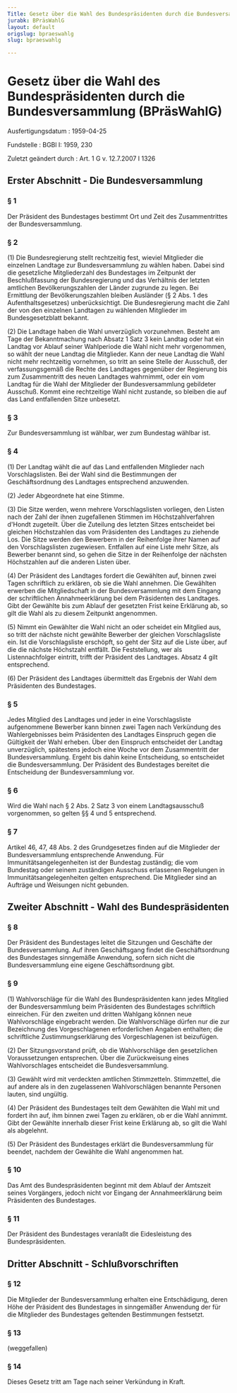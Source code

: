 ```yaml
---
Title: Gesetz über die Wahl des Bundespräsidenten durch die Bundesversammlung
jurabk: BPräsWahlG
layout: default
origslug: bpraeswahlg
slug: bpraeswahlg

---
```


# Gesetz über die Wahl des Bundespräsidenten durch die Bundesversammlung (BPräsWahlG)

Ausfertigungsdatum
:   1959-04-25

Fundstelle
:   BGBl I: 1959, 230

Zuletzt geändert durch
:   Art. 1 G v. 12.7.2007 I 1326


## Erster Abschnitt - Die Bundesversammlung



### § 1

Der Präsident des Bundestages bestimmt Ort und Zeit des
Zusammentrittes der Bundesversammlung.


### § 2

(1) Die Bundesregierung stellt rechtzeitig fest, wieviel Mitglieder
die einzelnen Landtage zur Bundesversammlung zu wählen haben. Dabei
sind die gesetzliche Mitgliederzahl des Bundestages im Zeitpunkt der
Beschlußfassung der Bundesregierung und das Verhältnis der letzten
amtlichen Bevölkerungszahlen der Länder zugrunde zu legen. Bei
Ermittlung der Bevölkerungszahlen bleiben Ausländer (§ 2 Abs. 1 des
Aufenthaltsgesetzes) unberücksichtigt. Die Bundesregierung macht die
Zahl der von den einzelnen Landtagen zu wählenden Mitglieder im
Bundesgesetzblatt bekannt.

(2) Die Landtage haben die Wahl unverzüglich vorzunehmen. Besteht am
Tage der Bekanntmachung nach Absatz 1 Satz
3 kein Landtag oder hat ein Landtag vor Ablauf seiner Wahlperiode die
Wahl nicht mehr vorgenommen, so wählt der neue Landtag die Mitglieder.
Kann der neue Landtag die Wahl nicht mehr rechtzeitig vornehmen, so
tritt an seine Stelle der Ausschuß, der verfassungsgemäß die Rechte
des Landtages gegenüber der Regierung bis zum Zusammentritt des neuen
Landtages wahrnimmt, oder ein vom Landtag für die Wahl der Mitglieder
der Bundesversammlung gebildeter Ausschuß. Kommt eine rechtzeitige
Wahl nicht zustande, so bleiben die auf das Land entfallenden Sitze
unbesetzt.


### § 3

Zur Bundesversammlung ist wählbar, wer zum Bundestag wählbar ist.


### § 4

(1) Der Landtag wählt die auf das Land entfallenden Mitglieder nach
Vorschlagslisten. Bei der Wahl sind die Bestimmungen der
Geschäftsordnung des Landtages entsprechend anzuwenden.

(2) Jeder Abgeordnete hat eine Stimme.

(3) Die Sitze werden, wenn mehrere Vorschlagslisten vorliegen, den
Listen nach der Zahl der ihnen zugefallenen Stimmen im
Höchstzahlverfahren d'Hondt zugeteilt. Über die Zuteilung des letzten
Sitzes entscheidet bei gleichen Höchstzahlen das vom Präsidenten des
Landtages zu ziehende Los. Die Sitze werden den Bewerbern in der
Reihenfolge ihrer Namen auf den Vorschlagslisten zugewiesen. Entfallen
auf eine Liste mehr Sitze, als Bewerber benannt sind, so gehen die
Sitze in der Reihenfolge der nächsten Höchstzahlen auf die anderen
Listen über.

(4) Der Präsident des Landtages fordert die Gewählten auf, binnen zwei
Tagen schriftlich zu erklären, ob sie die Wahl annehmen. Die Gewählten
erwerben die Mitgliedschaft in der Bundesversammlung mit dem Eingang
der schriftlichen Annahmeerklärung bei dem Präsidenten des Landtages.
Gibt der Gewählte bis zum Ablauf der gesetzten Frist keine Erklärung
ab, so gilt die Wahl als zu diesem Zeitpunkt angenommen.

(5) Nimmt ein Gewählter die Wahl nicht an oder scheidet ein Mitglied
aus, so tritt der nächste nicht gewählte Bewerber der gleichen
Vorschlagsliste ein. Ist die Vorschlagsliste erschöpft, so geht der
Sitz auf die Liste über, auf die die nächste Höchstzahl entfällt. Die
Feststellung, wer als Listennachfolger eintritt, trifft der Präsident
des Landtages. Absatz 4 gilt entsprechend.

(6) Der Präsident des Landtages übermittelt das Ergebnis der Wahl dem
Präsidenten des Bundestages.


### § 5

Jedes Mitglied des Landtages und jeder in eine Vorschlagsliste
aufgenommene Bewerber kann binnen zwei Tagen nach Verkündung des
Wahlergebnisses beim Präsidenten des Landtages Einspruch gegen die
Gültigkeit der Wahl erheben. Über den Einspruch entscheidet der
Landtag unverzüglich, spätestens jedoch eine Woche vor dem
Zusammentritt der Bundesversammlung. Ergeht bis dahin keine
Entscheidung, so entscheidet die Bundesversammlung. Der Präsident des
Bundestages bereitet die Entscheidung der Bundesversammlung vor.


### § 6

Wird die Wahl nach § 2 Abs. 2 Satz 3 von einem Landtagsausschuß
vorgenommen, so gelten §§ 4 und 5 entsprechend.


### § 7

Artikel 46, 47, 48 Abs. 2 des Grundgesetzes finden auf die Mitglieder
der Bundesversammlung entsprechende Anwendung. Für
Immunitätsangelegenheiten ist der Bundestag zuständig; die vom
Bundestag oder seinem zuständigen Ausschuss erlassenen Regelungen in
Immunitätsangelegenheiten gelten entsprechend. Die Mitglieder sind an
Aufträge und Weisungen nicht gebunden.


## Zweiter Abschnitt - Wahl des Bundespräsidenten



### § 8

Der Präsident des Bundestages leitet die Sitzungen und Geschäfte der
Bundesversammlung. Auf ihren Geschäftsgang findet die Geschäftsordnung
des Bundestages sinngemäße Anwendung, sofern sich nicht die
Bundesversammlung eine eigene Geschäftsordnung gibt.


### § 9

(1) Wahlvorschläge für die Wahl des Bundespräsidenten kann jedes
Mitglied der Bundesversammlung beim Präsidenten des Bundestages
schriftlich einreichen. Für den zweiten und dritten Wahlgang können
neue Wahlvorschläge eingebracht werden. Die Wahlvorschläge dürfen nur
die zur Bezeichnung des Vorgeschlagenen erforderlichen Angaben
enthalten; die schriftliche Zustimmungserklärung des Vorgeschlagenen
ist beizufügen.

(2) Der Sitzungsvorstand prüft, ob die Wahlvorschläge den gesetzlichen
Voraussetzungen entsprechen. Über die Zurückweisung eines
Wahlvorschlages entscheidet die Bundesversammlung.

(3) Gewählt wird mit verdeckten amtlichen Stimmzetteln. Stimmzettel,
die auf andere als in den zugelassenen Wahlvorschlägen benannte
Personen lauten, sind ungültig.

(4) Der Präsident des Bundestages teilt dem Gewählten die Wahl mit und
fordert ihn auf, ihm binnen zwei Tagen zu erklären, ob er die Wahl
annimmt. Gibt der Gewählte innerhalb dieser Frist keine Erklärung ab,
so gilt die Wahl als abgelehnt.

(5) Der Präsident des Bundestages erklärt die Bundesversammlung für
beendet, nachdem der Gewählte die Wahl angenommen hat.


### § 10

Das Amt des Bundespräsidenten beginnt mit dem Ablauf der Amtszeit
seines Vorgängers, jedoch nicht vor Eingang der Annahmeerklärung beim
Präsidenten des Bundestages.


### § 11

Der Präsident des Bundestages veranlaßt die Eidesleistung des
Bundespräsidenten.


## Dritter Abschnitt - Schlußvorschriften



### § 12

Die Mitglieder der Bundesversammlung erhalten eine Entschädigung,
deren Höhe der Präsident des Bundestages in sinngemäßer Anwendung der
für die Mitglieder des Bundestages geltenden Bestimmungen festsetzt.


### § 13

(weggefallen)


### § 14

Dieses Gesetz tritt am Tage nach seiner Verkündung in Kraft.

